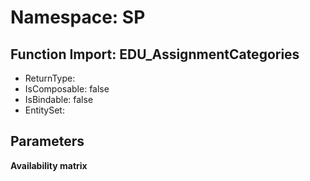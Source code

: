 # Namespace: SP

## Function Import: EDU_AssignmentCategories

- ReturnType: 
- IsComposable: false
- IsBindable: false
- EntitySet: 

## Parameters

**Availability matrix**

